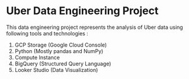 # Uber Data Engineering Project

This data engineering project represents the analysis of Uber data using following tools and technologies :
 1. GCP Storage (Google Cloud Console)
 2. Python (Mostly pandas and NumPy)
 3. Compute Instance
 4. BigQuery (Structured Query Language)
 5. Looker Studio (Data Visualization)
